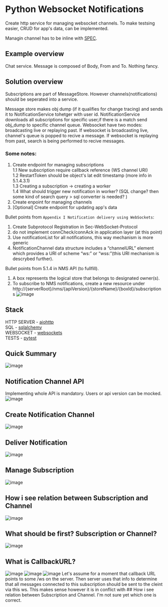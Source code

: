 # Python Websocket Notifications 
Create http service for managing websocket channels.
To make testsing easier, CRUD for app's data, can be implemented.

Managin channel has to be inline with [SPEC](https://github.com/KubaTaba1uga/python_websocket_notifications/blob/main/OMA-TS-REST_NetAPI_NotificationChannel-V1_0-20200319-C.pdf).  

## Example overview
Chat service. Message is composed of Body, From and To. Nothing fancy.

##  Solution overview
Subscriptions are part of MessageStore. However channels(notifications) should be seperated into a service. 

Message store makes obj dump (if it qualifies for change tracing) and sends it to NotificationService tohetger with user id.
NotificationService downloads all subscriptions for specific user,if there is a match send obj_dump to specific channel queue.
Websocket have two modes: broadcasting live or replaying past.
If websocket is broadcasting live, channel's queue is popped to recive a message.
If websocket is replaying from past, search is being performed to recive messages.

### Some notes:

1. Create endpoint for managing subscriptions <br>
   1.1 New subscription require callback reference (WS channel URI) <br>
   1.2 RestartToken should be object's lat edit timestamp (more info in 5.1.4.3.1) <br>
   1.3 Creating a subscription -> creating a worker <br>
   1.4 What should trigger new notification in worker? (SQL change? then some kind of search query > sql converter is needed? )<br>
3. Create enpoint for managing channels <br>
4. [Optional] Create endpoint for updating app's data <br>


Bullet points from `Appendix I Notification delivery using WebSockets`:
1. Create Subprotocol Registration in Sec-WebSocket-Protocol
2. do not implement connCheck/connAck in application layer (at this point)
3. Use notificationList for all notifications, this way mechanism is more generic
4. NotificationChannel data structure includes a “channelURL” element which provides a URI of scheme “ws:” or “wss:”(this URI mechanism is descrybed further).

Bullet points from 5.1.4 in NMS API (to fullfill).
1. A box represents the logical store that belongs to designated owner(s).
2. To subscribe to NMS notifications, create a new resource under http://{serverRoot}/nms/{apiVersion}/{storeName}/{boxId}/subscriptions
![image](https://github.com/KubaTaba1uga/python_websocket_notifications/assets/73971628/36737ef5-28b8-494e-8b1e-b0c56db82021)

## Stack
HTTP SERVER - [aiohttp](https://docs.aiohttp.org/en/stable/index.html) <br>
SQL - [sqlalchemy](https://www.sqlalchemy.org/) <br>
WEBSOCKET - [websockets](https://websockets.readthedocs.io/en/stable/index.html) <br>
TESTS - [pytest](https://docs.pytest.org/en/7.4.x/) <br> 


## Quick Summary
![image](https://github.com/KubaTaba1uga/python_websocket_notifications/assets/73971628/3e31b2e5-fe51-475e-a61c-77f62d800de7)

## Notification Channel API 
Implementing whole API is mandatory. Users or api version can be mocked.
![image](https://github.com/KubaTaba1uga/python_websocket_notifications/assets/73971628/9688771e-ee31-46cd-930b-bc2a59eddf18)


## Create Notification Channel
![image](https://github.com/KubaTaba1uga/python_websocket_notifications/assets/73971628/078a1421-27e3-4720-800e-a0f937c975d6)

## Deliver Notification
![image](https://github.com/KubaTaba1uga/python_websocket_notifications/assets/73971628/44b5ed83-3b08-4b8c-ab75-85fc733e4dcb)

## Manage Subscription
![image](https://github.com/KubaTaba1uga/python_websocket_notifications/assets/73971628/9851ebc8-db0f-4643-b774-b242ebc75404)

## How i see relation between Subscription and Channel 
![image](https://github.com/KubaTaba1uga/python_websocket_notifications/assets/73971628/fcc6f413-4b18-45e5-b797-e00c5f59876a)

## What should be first? Subscription or Channel?
![image](https://github.com/KubaTaba1uga/python_websocket_notifications/assets/73971628/14ce62fe-ef94-47a6-9956-d92140dfa05c)

## What is CallbackURL?
![image](https://github.com/KubaTaba1uga/python_websocket_notifications/assets/73971628/f9394868-5cb1-40bc-9821-e1a403f063e8)
![image](https://github.com/KubaTaba1uga/python_websocket_notifications/assets/73971628/258a244c-8ffa-458b-b315-ff50bebb6326)
![image](https://github.com/KubaTaba1uga/python_websocket_notifications/assets/73971628/7f5888bd-f2d7-4642-bd1b-8931906ad324)
Let's assume for a moment that callback URL points to some <channel>/ws on the server. Then server uses that info to determine that all messages connected to this subscription should be sent to the cleint via this ws.
This makes sense however it is in conflict with ## How i see relation between Subscription and Channel. I'm not sure yet which one is correct.


